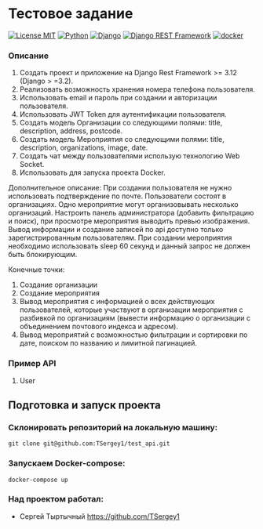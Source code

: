 # Тестовое задание
[![License MIT](https://img.shields.io/badge/licence-MIT-green)](https://opensource.org/license/mit/)
[![Python](https://img.shields.io/badge/-Python-464646?style=flat-square&logo=Python)](https://www.python.org/)
[![Django](https://img.shields.io/badge/-Django-464646?style=flat-square&logo=Django)](https://www.djangoproject.com/)
[![Django REST Framework](https://img.shields.io/badge/-Django%20REST%20Framework-464646?style=flat-square&logo=Django%20REST%20Framework)](https://www.django-rest-framework.org/)
[![docker](https://img.shields.io/badge/-Docker-464646?style=flat-square&logo=docker)](https://www.docker.com/)


### Описание
1.	Создать проект и приложение на Django Rest Framework >= 3.12 (Django > =3.2).
2.	Реализовать возможность хранения номера телефона пользователя.
3.	Использовать email и пароль при создании и авторизации пользователя.
4.	Использовать JWT Token для аутентификации пользователя.
5.	Создать модель Организации со следующими полями: title, description, address, postcode.
6.	Создать модель Мероприятия со следующими полями: title, description, organizations, image, date.
7.	Создать чат между пользователями использую технологию Web Socket.
8.	Использовать для запуска проекта Docker.

Дополнительное описание:
При создании пользователя не нужно использовать подтверждение по почте. Пользователи состоят в организациях. Одно мероприятие могут организовывать несколько организаций. Настроить панель администратора (добавить фильтрацию и поиск), при просмотре мероприятия выводить превью изображения. Вывод информации и создание записей по api доступно только зарегистрированным пользователям. При создании мероприятия необходимо использовать sleep 60 секунд и данный запрос не должен быть блокирующим. 

Конечные точки:
1.	Создание организации
2.	Создание мероприятия
3.	Вывод мероприятия с информацией о всех действующих пользователей, которые участвуют в организации мероприятия с разбивкой по организациям (вывести информацию о организации с объединением почтового индекса и адресом).
4.	Вывод мероприятий с возможностью фильтрации и сортировки по дате, поиском по названию и лимитной пагинацией.

### Пример API 
1.	User


## Подготовка и запуск проекта
### Склонировать репозиторий на локальную машину:
```
git clone git@github.com:TSergey1/test_api.git
```
### Запускаем Docker-compose:
```
docker-compose up
```

### Над проектом работал:
* Сергей Тыртычный https://github.com/TSergey1
